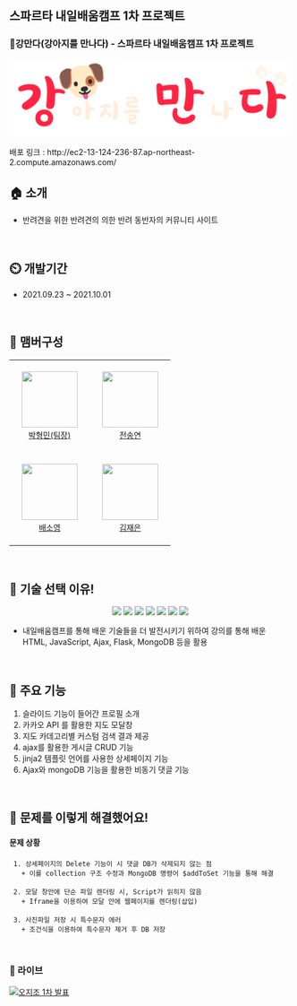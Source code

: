## 스파르타 내일배움캠프 1차 프로젝트
### 🐶강만다(강아지를 만나다) - 스파르타 내일배움캠프 1차 프로젝트

<p align='center'>
  <img src="./static/logo2.png" width="500ㅔㅌ" />
</p>
배포 링크 : http://ec2-13-124-236-87.ap-northeast-2.compute.amazonaws.com/
<br/>


## 🏠 소개

+ 반려견을 위한 반려견의 의한 반려 동반자의 커뮤니티 사이트

<br/>


## ⏲️ 개발기간

+ 2021.09.23 ~ 2021.10.01
<br/>


## 🧙 맴버구성

<table>
    <tr>
        <td align="center" width="130px" height="160px">
            <a href="https://github.com/thalals"><img height="100px" width="100px" src="https://avatars.githubusercontent.com/u/42319300?s=460&u=feb753590ea1a1d094b08573bb11f15e801e63cc&v=4" /></a>
          <br />
            <a href="https://github.com/thalals">박형민(팀장)</a>
      </td>
      <td align="center" width="130px" height="160px">
                  <a href="https://github.com/sendkite1"><img height="100px" width="100px" src="https://user-images.githubusercontent.com/42319300/135604950-2cf4e5fd-8cf4-4941-8a00-77e0cd982751.jpg" /></a>
                <br />
                  <a href="https://github.com/sendkite">전송연</a>
            </td>
  </tr>
  <tr>
        <td align="center" width="130px" height="160px">
            <a href="https://github.com/carina9231"><img height="100px" width="100px" src="https://user-images.githubusercontent.com/42319300/135605305-2b71e4a7-c01d-4349-a1d8-dc8132584d99.jpg" /></a>
          <br />
            <a href="https://github.com/carina9231">배소영</a>
      </td>
      <td align="center" width="130px" height="160px">
                  <a href="https://github.com/jenny0325"><img height="100px" width="100px" src="https://user-images.githubusercontent.com/42319300/135706447-06ba949f-ec19-462b-81c6-c5b297bbfc45.jpg" /></a>
                <br />
                  <a href="https://github.com/jenny0325">김재은</a>
            </td>
  </tr>

</table>

<br/>


## 📌 기술 선택 이유!

<p align='center'>
<img src="https://img.shields.io/badge/HTML5-E34F26?style=flat-square&logo=HTML5&logoColor=white"/></a> 
<img src="https://img.shields.io/badge/CSS3-1572B6?style=flat-square&logo=CSS3&logoColor=white"/></a> 
<img src="https://img.shields.io/badge/JavaScript-F7DF1E?style=flat-square&logo=JavaScript&logoColor=white"/></a> 
<img src="https://img.shields.io/badge/python-5483B1?style=flat-square&logo=python&logoColor=white"/></a> 
<img src="https://img.shields.io/badge/flask-232F3E?style=flat-square&logo=flask&logoColor=white"/></a> 
<img src="https://img.shields.io/badge/MongoDB-47A248?style=flat-square&logo=MongoDB&logoColor=white"/></a>
<img src="https://img.shields.io/badge/Amazon AWS-BD8B13?style=flat-square&logo=Amazon%20AWS&logoColor=white"/></a> 
</p>

+ 내일배움캠프를 통해 배운 기술들을 더 발전시키기 위하여 강의를 통해 배운 HTML, JavaScript, Ajax, Flask, MongoDB 등을 활용

<br/>



## 📌 주요 기능

1. 슬라이드 기능이 들어간 프로필 소개
2. 카카오 API 를 활용한 지도 모달창
3. 지도 카데고리별 커스텀 검색 결과 제공
4. ajax를 활용한 게시글 CRUD 기능
5. jinja2 템플릿 언어를 사용한 상세페이지 기능
6. Ajax와 mongoDB 기능을 활용한 비동기 댓글 기능

<br/>

## 📌 문제를 이렇게 해결했어요!
#### 문제 상황 
```
 1. 상세페이지의 Delete 기능이 시 댓글 DB가 삭제되지 않는 점
   + 이를 collection 구조 수정과 MongoDB 명령어 $addToSet 기능을 통해 해결

 2. 모달 창안에 단순 파일 렌더링 시, Script가 읽히지 않음
   + Iframe을 이용하여 모달 안에 웹페이지를 렌더링(삽입)

 3. 사진파일 저장 시 특수문자 에러
   + 조건식을 이용하여 특수문자 제거 후 DB 저장

```
<br/>

### 🔗 라이브
[![오지조 1차 발표](http://img.youtube.com/vi/4BzMYLfXwS0/0.jpg)](https://www.youtube.com/watch?v=4BzMYLfXwS0) 
